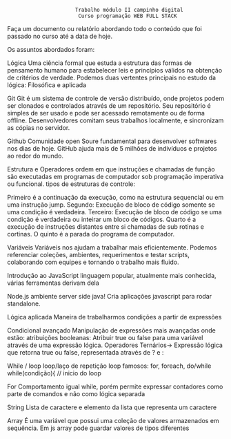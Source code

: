                           Trabalho módulo II campinho digital
                           Curso programação WEB FULL STACK

Faça um documento ou relatório abordando todo o conteúdo que foi passado no curso até
a data de hoje.

Os assuntos abordados foram:

Lógica
  Uma ciência formal que estuda a estrutura das formas de pensamento humano
  para estabelecer leis e princípios válidos na obtenção de critérios de verdade.
  Podemos duas vertentes principais no estudo da lógica: Filosófica e aplicada

Git
  Git é um sistema de controle de versão distribuído, onde projetos podem ser
  clonados e controlados através de um repositório. Seu repositório é simples de
  ser usado e pode ser acessado remotamente ou de forma offline. Desenvolvedores
  comitam seus trabalhos localmente, e sincronizam as cópias no servidor.

Github
  Comunidade open Soure fundamental para desenvolver softwares nos dias de hoje.
  GitHub ajuda mais de 5 milhões de indivíduos e projetos ao redor do mundo.

Estrutura e Operadores
  ordem em que instruções e chamadas de função
  são executadas em programas de computador
  sob programação imperativa ou funcional.
  tipos de estruturas de controle:

Primeiro é a continuação da execução, como na estrutura sequencial ou em uma instrução jump.
  Segundo: Execução de bloco de código somente se uma condição é verdadeira.
  Terceiro: Execução de bloco de código se uma condição é verdadeira ou inteirar um bloco de códigos.
  Quarto é a execução de instruções distantes entre si chamadas de sub rotinas e cortinas.
  O quinto é a parada do programa de computador.
  
Variáveis
  Variáveis nos ajudam a trabalhar mais eficientemente.
  Podemos referenciar coleções, ambientes, requerimentos e testar scripts,
  colaborando com equipes e tornando o trabalho mais fluido.

Introdução ao JavaScript
  linguagem popular, atualmente mais conhecida,
  várias ferramentas derivam dela
  
Node.js
  ambiente server side java! Cria aplicações javascript
  para rodar standalone.


Lógica aplicada
  Maneira de trabalharmos condições a partir de expressões

Condicional avançado
  Manipulação de expressões mais avançadas onde estão:
  atribuições booleanas: Atribuir true ou false para uma
  variável através de uma expressão lógica.
  Operadores Ternários→ Expressão lógica  que
  retorna true ou false, representada através de ? e :

While / loop
  loop/laço de repetição
  loop famosos: for, foreach, do/while
  while(condição){ // inicio do loop

For
  Comportamento igual while, porém permite expressar contadores 
  como parte de comandos e não como lógica separada

String
  Lista de caractere e elemento da lista que representa um caractere 

Array
  É uma variável que possui uma coleção de valores armazenados em sequência. Em js array pode guardar valores de tipos diferentes
